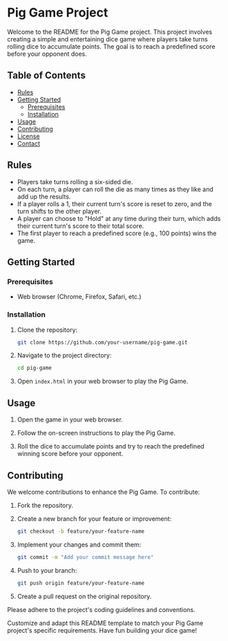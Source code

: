 # Pig Game Project

Welcome to the README for the Pig Game project. This project involves creating a simple and entertaining dice game where players take turns rolling dice to accumulate points. The goal is to reach a predefined score before your opponent does.

## Table of Contents

- [Rules](#rules)
- [Getting Started](#getting-started)
  - [Prerequisites](#prerequisites)
  - [Installation](#installation)
- [Usage](#usage)
- [Contributing](#contributing)
- [License](#license)
- [Contact](#contact)

## Rules

- Players take turns rolling a six-sided die.
- On each turn, a player can roll the die as many times as they like and add up the results.
- If a player rolls a 1, their current turn's score is reset to zero, and the turn shifts to the other player.
- A player can choose to "Hold" at any time during their turn, which adds their current turn's score to their total score.
- The first player to reach a predefined score (e.g., 100 points) wins the game.

## Getting Started

### Prerequisites

- Web browser (Chrome, Firefox, Safari, etc.)

### Installation

1. Clone the repository:

   ```bash
   git clone https://github.com/your-username/pig-game.git
   ```

2. Navigate to the project directory:

   ```bash
   cd pig-game
   ```

3. Open `index.html` in your web browser to play the Pig Game.

## Usage

1. Open the game in your web browser.

2. Follow the on-screen instructions to play the Pig Game.
   
3. Roll the dice to accumulate points and try to reach the predefined winning score before your opponent.

## Contributing

We welcome contributions to enhance the Pig Game. To contribute:

1. Fork the repository.

2. Create a new branch for your feature or improvement:

   ```bash
   git checkout -b feature/your-feature-name
   ```

3. Implement your changes and commit them:

   ```bash
   git commit -m "Add your commit message here"
   ```

4. Push to your branch:

   ```bash
   git push origin feature/your-feature-name
   ```

5. Create a pull request on the original repository.

Please adhere to the project's coding guidelines and conventions.

Customize and adapt this README template to match your Pig Game project's specific requirements. Have fun building your dice game!
